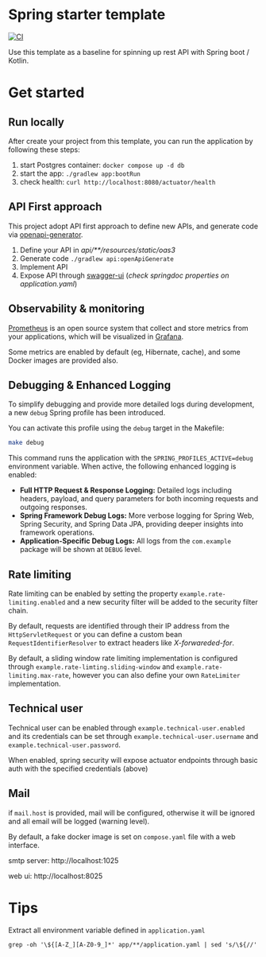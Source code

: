 # Spring starter template

[![CI](https://github.com/ablil/spring-starter-template/actions/workflows/ci.yaml/badge.svg)](https://github.com/ablil/spring-starter-template/actions/workflows/ci.yaml)

Use this template as a baseline for spinning up rest API with Spring boot / Kotlin.

# Get started

## Run locally

After create your project from this template, you can run the application by following these steps:

1. start Postgres container: `docker compose up -d db`
2. start the app: `./gradlew app:bootRun`
3. check health: `curl http://localhost:8080/actuator/health`

## API First approach

This project adopt API first approach to define new APIs, and generate code via
[openapi-generator](https://github.com/OpenAPITools/openapi-generator).

1. Define your API in *api/**/resources/static/oas3*
2. Generate code `./gradlew api:openApiGenerate`
3. Implement API
4. Expose API through [swagger-ui](https://springdoc.org/#swagger-ui-properties)
   (*check springdoc properties on application.yaml*)

## Observability & monitoring

[Prometheus](https://prometheus.io/) is an open source system that collect and store metrics from
your applications, which will be visualized in [Grafana]().

Some metrics are enabled by default (eg, Hibernate, cache), and some Docker images are provided also.

## Debugging & Enhanced Logging

To simplify debugging and provide more detailed logs during development, a new `debug` Spring profile has been
introduced.

You can activate this profile using the  `debug` target in the Makefile:

```bash
make debug
```

This command runs the application with the `SPRING_PROFILES_ACTIVE=debug` environment variable. When active, the
following enhanced logging is enabled:

* **Full HTTP Request & Response Logging:** Detailed logs including headers, payload, and query parameters for both
  incoming requests and outgoing responses.
* **Spring Framework Debug Logs:** More verbose logging for Spring Web, Spring Security, and Spring Data JPA, providing
  deeper insights into framework operations.
* **Application-Specific Debug Logs:** All logs from the `com.example` package will be shown at `DEBUG` level.

## Rate limiting

Rate limiting can be enabled by setting the property `example.rate-limiting.enabled` and a new security filter will be
added to the security filter chain.

By default, requests are identified through their IP address from the `HttpServletRequest` or you can define a custom
bean `RequestIdentifierResolver` to extract headers like *X-forwareded-for*.

By default, a sliding window rate limiting implementation is configured through `example.rate-limting.sliding-window`
and `example.rate-limiting.max-rate`, however you can also define your own `RateLimiter` implementation.

## Technical user

Technical user can be enabled through `example.technical-user.enabled` and its credentials can be
set through `example.technical-user.username` and `example.technical-user.password`.

When enabled, spring security will expose actuator endpoints through basic auth with the specified credentials (above)

## Mail

if `mail.host` is provided, mail will be configured, otherwise it will be ignored and all email will be logged (warning level).

By default, a fake docker image is set on `compose.yaml` file with a web interface.

smtp server: http://localhost:1025

web ui: http://localhost:8025

# Tips

Extract all environment variable defined in `application.yaml`

`grep -oh '\${[A-Z_][A-Z0-9_]*' app/**/application.yaml | sed 's/\${//'`